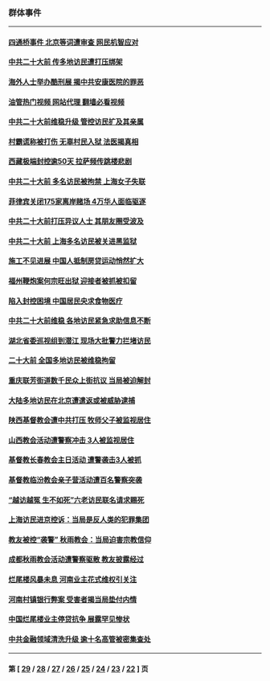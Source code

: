 ### 群体事件
---
#### [四通桥事件 北京等词遭审查 网民机智应对](../../pages/ncid279/n13845578.md?10161106) 
#### [中共二十大前 传多地访民遭打压绑架](../../pages/ncid279/n13843740.md?10161106) 
#### [海外人士举办酷刑展 揭中共安康医院的罪恶](../../pages/ncid279/n13842499.md?10161106) 
#### [油管热门视频 网站代理 翻墙必看视频](http://132.145.103.77:81/youtube.html?10161106)
#### [中共二十大前维稳升级 管控访民扩及其亲属](../../pages/ncid279/n13842240.md?10161106) 
#### [村霸谎称被打伤 无辜村民入狱 法医揭真相](../../pages/ncid279/n13838149.md?10161106) 
#### [西藏极端封控逾50天 拉萨频传跳楼悲剧](../../pages/ncid279/n13836551.md?10161106) 
#### [中共二十大前 多名访民被拘禁 上海女子失联](../../pages/ncid279/n13834363.md?10161106) 
#### [菲律宾关闭175家离岸赌场 4万华人面临驱逐](../../pages/ncid279/n13833169.md?10161106) 
#### [中共二十大前打压异议人士 其朋友圈受波及](../../pages/ncid279/n13833136.md?10161106) 
#### [中共二十大前 上海多名访民被关进黑监狱](../../pages/ncid279/n13829500.md?10161106) 
#### [施工不见进展 中国人抵制房贷运动悄然扩大](../../pages/ncid279/n13828435.md?10161106) 
#### [福州鞭炮案何宗旺出狱 迎接者被抓被扣留](../../pages/ncid279/n13824304.md?10161106) 
#### [陷入封控困境 中国居民央求食物医疗](../../pages/ncid279/n13823589.md?10161106) 
#### [中共二十大前维稳 各地访民紧急求助信息不断](../../pages/ncid279/n13822888.md?10161106) 
#### [湖北省委巡视组到潜江 现场大批警力拦堵访民](../../pages/ncid279/n13820243.md?10161106) 
#### [二十大前 全国多地访民被维稳拘留](../../pages/ncid279/n13819431.md?10161106) 
#### [重庆联芳街道数千民众上街抗议 当局被迫解封](../../pages/ncid279/n13812220.md?10161106) 
#### [大陆多地访民在北京遭遣返或被威胁逮捕](../../pages/ncid279/n13812104.md?10161106) 
#### [陕西基督教会遭中共打压 牧师父子被监视居住](../../pages/ncid279/n13811611.md?10161106) 
#### [山西教会活动遭警察冲击 3人被监视居住](../../pages/ncid279/n13808966.md?10161106) 
#### [基督教长春教会主日活动 遭警袭击3人被抓](../../pages/ncid279/n13806935.md?10161106) 
#### [基督教临汾教会亲子营活动遭百名警察突袭](../../pages/ncid279/n13806527.md?10161106) 
#### [“越访越冤 生不如死”六老访民联名请求赐死](../../pages/ncid279/n13805907.md?10161106) 
#### [上海访民进京控诉：当局是反人类的犯罪集团](../../pages/ncid279/n13803858.md?10161106) 
#### [教友被控“袭警” 秋雨教会：当局迫害宗教信仰](../../pages/ncid279/n13803563.md?10161106) 
#### [成都秋雨教会活动遭警察驱散 教友披露经过](../../pages/ncid279/n13802541.md?10161106) 
#### [烂尾楼风暴未息 河南业主花式维权引关注](../../pages/ncid279/n13794519.md?10161106) 
#### [河南村镇银行弊案 受害者揭当局垫付内情](../../pages/ncid279/n13791990.md?10161106) 
#### [中国烂尾楼业主停贷抗争 展露罕见惨状](../../pages/ncid279/n13787794.md?10161106) 
#### [中共金融领域清洗升级 逾十名高管被密集查处](../../pages/ncid279/n13782694.md?10161106) 

---
#### 第 [ [29](./29.md?10161106) / [28](./28.md?10161106) / [27](./27.md?10161106) / [26](./26.md?10161106) / [25](./25.md?10161106) / [24](./24.md?10161106) / [23](./23.md?10161106) / [22](./22.md?10161106) ] 页
